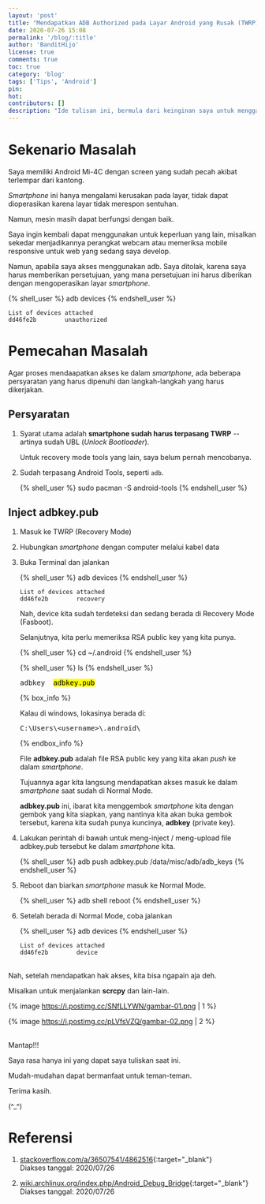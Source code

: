 ```yaml
---
layout: 'post'
title: "Mendapatkan ADB Authorized pada Layar Android yang Rusak (TWRP) di GNU/Linux & Windows"
date: 2020-07-26 15:08
permalink: '/blog/:title'
author: 'BanditHijo'
license: true
comments: true
toc: true
category: 'blog'
tags: ['Tips', 'Android']
pin:
hot:
contributors: []
description: "Ide tulisan ini, bermula dari keinginan saya untuk menggambil data yang ada di dalam Smartphone Android yang telah rusak layarnya."
---
```


# Sekenario Masalah

Saya memiliki Android Mi-4C dengan screen yang sudah pecah akibat terlempar dari kantong.

*Smartphone* ini hanya mengalami kerusakan pada layar, tidak dapat dioperasikan karena layar tidak merespon sentuhan.

Namun, mesin masih dapat berfungsi dengan baik.

Saya ingin kembali dapat menggunakan untuk keperluan yang lain, misalkan sekedar menjadikannya perangkat webcam atau memeriksa mobile responsive untuk web yang sedang saya develop.

Namun, apabila saya akses menggunakan adb. Saya ditolak, karena saya harus memberikan persetujuan, yang mana persetujuan ini harus diberikan dengan mengoperasikan layar *smartphone*.

{% shell_user %}
adb devices
{% endshell_user %}

```
List of devices attached
dd46fe2b        unauthorized
```

# Pemecahan Masalah

Agar proses mendaapatkan akses ke dalam *smartphone*, ada beberapa persyaratan yang harus dipenuhi dan langkah-langkah yang harus dikerjakan.

## Persyaratan

1. Syarat utama adalah **smartphone sudah harus terpasang TWRP** --artinya sudah UBL (*Unlock Bootloader*).

   Untuk recovery mode tools yang lain, saya belum pernah mencobanya.

2. Sudah terpasang Android Tools, seperti `adb`.

   {% shell_user %}
sudo pacman -S android-tools
{% endshell_user %}

## Inject adbkey.pub

1. Masuk ke TWRP (Recovery Mode)

2. Hubungkan *smartphone* dengan computer melalui kabel data

3. Buka Terminal dan jalankan

   {% shell_user %}
adb devices
{% endshell_user %}

   ```
   List of devices attached
   dd46fe2b        recovery
   ```

   Nah, device kita sudah terdeteksi dan sedang berada di Recovery Mode (Fasboot).

   Selanjutnya, kita perlu memeriksa RSA public key yang kita punya.

   {% shell_user %}
cd ~/.android
{% endshell_user %}

   {% shell_user %}
ls
{% endshell_user %}

   <pre>
   adbkey  <mark>adbkey.pub</mark></pre>

   {% box_info %}
    <p>Kalau di windows, lokasinya berada di:</p>
    <pre>C:\Users\&lt;username&gt;\.android\</pre>
   {% endbox_info %}

   File **adbkey.pub** adalah file RSA public key yang kita akan *push* ke dalam *smartphone*.

   Tujuannya agar kita langsung mendapatkan akses masuk ke dalam *smartphone* saat sudah di Normal Mode.

   **adbkey.pub** ini, ibarat kita menggembok *smartphone* kita dengan gembok yang kita siapkan, yang nantinya kita akan buka gembok tersebut, karena kita sudah punya kuncinya, **adbkey** (private key).

4. Lakukan perintah di bawah untuk meng-inject / meng-upload file adbkey.pub tersebut ke dalam *smartphone* kita.

   {% shell_user %}
adb push adbkey.pub /data/misc/adb/adb_keys
{% endshell_user %}

5. Reboot dan biarkan *smartphone* masuk ke Normal Mode.

   {% shell_user %}
adb shell reboot
{% endshell_user %}

6. Setelah berada di Normal Mode, coba jalankan

   {% shell_user %}
adb devices
{% endshell_user %}

   ```
   List of devices attached
   dd46fe2b        device
   ```

<br>
Nah, setelah mendapatkan hak akses, kita bisa ngapain aja deh.

Misalkan untuk menjalankan **scrcpy** dan lain-lain.

{% image https://i.postimg.cc/SNfLLYWN/gambar-01.png | 1 %}

{% image https://i.postimg.cc/pLVfsVZQ/gambar-02.png | 2 %}



<br>
Mantap!!!

Saya rasa hanya ini yang dapat saya tuliskan saat ini.

Mudah-mudahan dapat bermanfaat untuk teman-teman.

Terima kasih.

(^_^)








# Referensi


1. [stackoverflow.com/a/36507541/4862516](https://stackoverflow.com/a/36507541/4862516){:target="_blank"}
<br>Diakses tanggal: 2020/07/26

2. [wiki.archlinux.org/index.php/Android_Debug_Bridge](https://wiki.archlinux.org/index.php/Android_Debug_Bridge){:target="_blank"}
<br>Diakses tanggal: 2020/07/26


